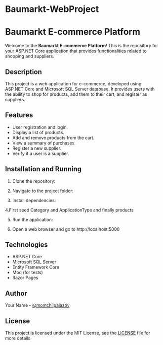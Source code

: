 # Baumarkt-WebProject
# Baumarkt E-commerce Platform

Welcome to the **Baumarkt E-commerce Platform**! This is the repository for your ASP.NET Core application that provides functionalities related to shopping and suppliers.

## Description

This project is a web application for e-commerce, developed using ASP.NET Core and Microsoft SQL Server database. It provides users with the ability to shop for products, add them to their cart, and register as suppliers.

## Features

- User registration and login.
- Display a list of products.
- Add and remove products from the cart.
- View a summary of purchases.
- Register a new supplier.
- Verify if a user is a supplier.

## Installation and Running

1. Clone the repository:

2. Navigate to the project folder:


3. Install dependencies:

4.First seed Category and ApplicationType and finally products

5. Run the application:


6. Open a web browser and go to http://localhost:5000

## Technologies

- ASP.NET Core
- Microsoft SQL Server
- Entity Framework Core
- Moq (for tests)
- Razor Pages

## Author

Your Name - [@momchilpalazov](https://github.com/momchilpalazov)

## License

This project is licensed under the MIT License, see the [LICENSE](LICENSE) file for more details.
